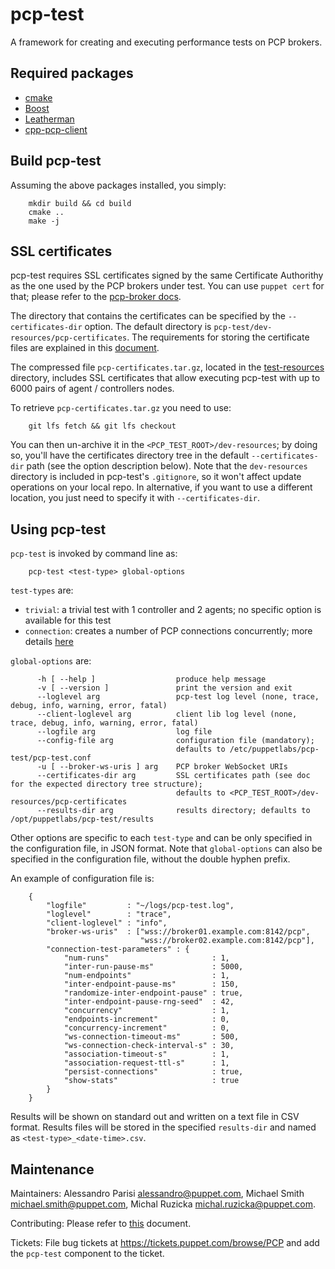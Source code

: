 # pcp-test

A framework for creating and executing performance tests on PCP brokers.

## Required packages

 - [cmake](https://cmake.org)
 - [Boost](http://boost.org)
 - [Leatherman](https://github.com/puppetlabs/leatherman)
 - [cpp-pcp-client](https://github.com/puppetlabs/cpp-pcp-client)

## Build pcp-test

Assuming the above packages installed, you simply:

```
    mkdir build && cd build
    cmake ..
    make -j
```

## SSL certificates

pcp-test requires SSL certificates signed by the same Certificate Authorithy
as the one used by the PCP brokers under test. You can use `puppet cert` for
that; please refer to the [pcp-broker docs](https://github.com/puppetlabs/pcp-broker/blob/master/doc/authentication.md).

The directory that contains the certificates can be specified by the
`--certificates-dir` option. The default directory is
`pcp-test/dev-resources/pcp-certificates`. The requirements for storing the
certificate files are explained in this [document](doc/certificates.md).

The compressed file `pcp-certificates.tar.gz`, located in the
[test-resources](test-resources) directory, includes SSL certificates that
allow executing pcp-test with up to 6000 pairs of agent / controllers nodes.

To retrieve `pcp-certificates.tar.gz` you need to use:
```
    git lfs fetch && git lfs checkout
```
You can then un-archive it in the `<PCP_TEST_ROOT>/dev-resources`; by doing so,
you'll have the certificates directory tree in the default `--certificates-dir`
path (see the option description below). Note that the `dev-resources` directory
is included in pcp-test's `.gitignore`, so it won't affect update operations on
your local repo. In alternative, if you want to use a different location, you
just need to specify it with `--certificates-dir`.

## Using pcp-test

`pcp-test` is invoked by command line as:
```
    pcp-test <test-type> global-options
```

`test-types` are:
 - `trivial`: a trivial test with 1 controller and 2 agents; no specific option is available for this test
 - `connection`: creates a number of PCP connections concurrently; more details [here](doc/connection.md)

`global-options` are:
```
      -h [ --help ]                  produce help message
      -v [ --version ]               print the version and exit
      --loglevel arg                 pcp-test log level (none, trace, debug, info, warning, error, fatal)
      --client-loglevel arg          client lib log level (none, trace, debug, info, warning, error, fatal)
      --logfile arg                  log file
      --config-file arg              configuration file (mandatory);
                                     defaults to /etc/puppetlabs/pcp-test/pcp-test.conf
      -u [ --broker-ws-uris ] arg    PCP broker WebSocket URIs
      --certificates-dir arg         SSL certificates path (see doc for the expected directory tree structure);
                                     defaults to <PCP_TEST_ROOT>/dev-resources/pcp-certificates
      --results-dir arg              results directory; defaults to /opt/puppetlabs/pcp-test/results
```

Other options are specific to each `test-type` and can be only specified in the
configuration file, in JSON format. Note that `global-options` can also be
specified in the configuration file, without the double hyphen prefix.

An example of configuration file is:
```
    {
        "logfile"         : "~/logs/pcp-test.log",
        "loglevel"        : "trace",
        "client-loglevel" : "info",
        "broker-ws-uris"  : ["wss://broker01.example.com:8142/pcp",
                             "wss://broker02.example.com:8142/pcp"],
        "connection-test-parameters" : {
            "num-runs"                       : 1,
            "inter-run-pause-ms"             : 5000,
            "num-endpoints"                  : 1,
            "inter-endpoint-pause-ms"        : 150,
            "randomize-inter-endpoint-pause" : true,
            "inter-endpoint-pause-rng-seed"  : 42,
            "concurrency"                    : 1,
            "endpoints-increment"            : 0,
            "concurrency-increment"          : 0,
            "ws-connection-timeout-ms"       : 500,
            "ws-connection-check-interval-s" : 30,
            "association-timeout-s"          : 1,
            "association-request-ttl-s"      : 1,
            "persist-connections"            : true,
            "show-stats"                     : true
        }
    }
```

Results will be shown on standard out and written on a text file in CSV format.
Results files will be stored in the specified `results-dir` and named as
`<test-type>_<date-time>.csv`.

## Maintenance

Maintainers: Alessandro Parisi <alessandro@puppet.com>, Michael Smith
<michael.smith@puppet.com>, Michal Ruzicka <michal.ruzicka@puppet.com>.

Contributing: Please refer to [this](CONTRIBUTING.md) document.

Tickets: File bug tickets at https://tickets.puppet.com/browse/PCP and add the
`pcp-test` component to the ticket.
